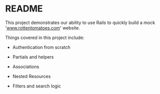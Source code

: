 # README

This project demonstrates our ability to use Rails to quickly build a mock 'www.rottentomatoes.com' website.

Things covered in this project include:

* Authentication from scratch

* Partials and helpers

* Associations

* Nested Resources

* Filters and search logic
